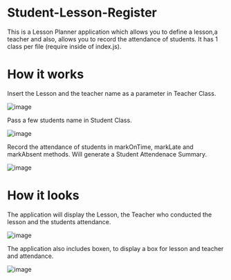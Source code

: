 # Student-Lesson-Register

 This is a Lesson Planner application which allows you to define a lesson,a teacher and also, allows you to record the attendance of students.
 It has 1 class per file (require inside of index.js).


 # How it works 

 Insert the Lesson and the teacher name as a parameter in Teacher Class.

![image](https://user-images.githubusercontent.com/48987979/70456623-5ae3e700-1aa6-11ea-94e4-668bbea56bb3.png)

Pass a few students name in Student Class.

![image](https://user-images.githubusercontent.com/48987979/70456732-9f6f8280-1aa6-11ea-8ed0-d97e841c48e0.png)


Record the attendance of students in markOnTime, markLate and markAbsent methods. Will generate a Student Attendenace Summary.  

![image](https://user-images.githubusercontent.com/48987979/70457011-30def480-1aa7-11ea-9ce4-27c00f2b02c3.png)

# How it looks

The application will display the Lesson, the Teacher who conducted the lesson and the students attendance. 

![image](https://user-images.githubusercontent.com/48987979/70457185-959a4f00-1aa7-11ea-8fc9-aa884ea4174b.png)

The application also includes boxen, to display a box for lesson and teacher and attendance. 

![image](https://user-images.githubusercontent.com/48987979/70457320-dabe8100-1aa7-11ea-82c1-4670e069d1c8.png)

